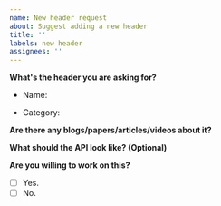 ```yaml
---
name: New header request
about: Suggest adding a new header
title: ''
labels: new header
assignees: ''
---
```


**What's the header you are asking for?**

- Name: <!-- the English name of the algorithm/data structure -->

- Category: <!-- data structure / graph / math / DP / string, or others -->

<!-- What can it do? -->

**Are there any blogs/papers/articles/videos about it?**

<!-- Provide a link that people can learn this algorithm/data structure. -->

**What should the API look like? (Optional)**

<!-- You can list what functions should this header have here. -->

**Are you willing to work on this?**

- [ ] Yes.
- [ ] No.
